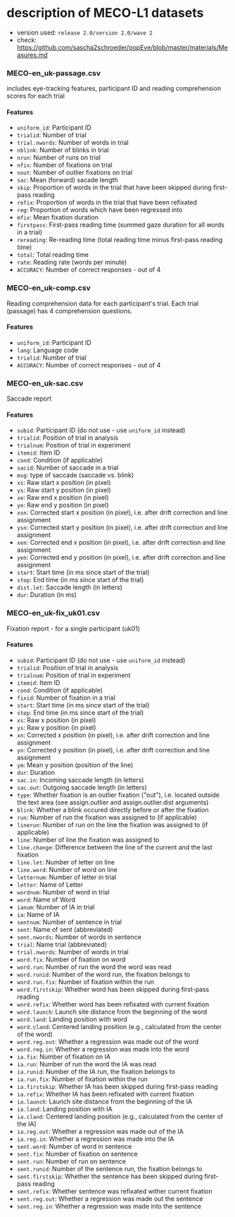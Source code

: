 # description of MECO-L1 datasets

- version used: `release 2.0/version 2.0/wave 2`
- check: https://github.com/sascha2schroeder/popEye/blob/master/materials/Measures.md

### MECO-en_uk-passage.csv
includes eye-tracking features, participant ID and reading comprehension scores for each trial

#### Features 
- `uniform_id`: Participant ID
- `trialid`: Number of trial
- `trial.nwords`: Number of words in trial
- `nblink`: Number of blinks in trial
- `nrun`: Number of runs on trial
- `nfix`: Number of fixations on trial
- `nout`: Number of outlier fixations on trial
- `sac`: Mean (forward) sacade length
- `skip`: Proportion of words in the trial that have been skipped during first-pass reading
- `refix`: Proportion of words in the trial that have been refixated
- `reg`: Proportion of words which have been regressed into
- `mfix`: Mean fixation duration
- `firstpass`: First-pass reading time (summed gaze duration for all words in a trial)
- `rereading`: Re-reading time (total reading time minus first-pass reading time)
- `total`: Total reading time
- `rate`: Reading rate (words per minute)
- `ACCURACY`: Number of correct responses - out of 4

### MECO-en_uk-comp.csv
Reading comprehension data for each participant's trial. Each trial (passage) has 4 comprehension questions.

#### Features 
- `uniform_id`: Participant ID
- `lang`: Language code 
- `trialid`: Number of trial
- `ACCURACY`: Number of correct responses - out of 4

### MECO-en_uk-sac.csv
Saccade report

#### Features
- `subid`: Participant ID (do not use - use `uniform_id` instead)
- `trialid`: Position of trial in analysis
- `trialnum`: Position of trial in experiment
- `itemid`: Item ID
- `cond`: Condition (if applicable)
- `sacid`: Number of saccade in a trial
- `msg`: type of saccade (saccade vs. blink)
- `xs`: Raw start x position (in pixel)
- `ys`: Raw start y position (in pixel)
- `xe`: Raw end x position (in pixel)
- `ye`: Raw end y position (in pixel)
- `xsn`: Corrected start x position (in pixel), i.e. after drift correction and line assignment
- `ysn`: Corrected start y position (in pixel), i.e. after drift correction and line assignment
- `xen`: Corrected end x position (in pixel), i.e. after drift correction and line assignment
- `yen`: Corrected end y position (in pixel), i.e. after drift correction and line assignment
- `start`: Start time (in ms since start of the trial)
- `stop`: End time (in ms since start of the trial)
- `dist.let`: Saccade length (in letters)
- `dur`: Duration (in ms)

### MECO-en_uk-fix_uk01.csv
Fixation report - for a single participant (uk01)

#### Features
- `subid`: Participant ID (do not use - use `uniform_id` instead)
- `trialid`: Position of trial in analysis
- `trialnum`: Position of trial in experiment
- `itemid`: Item ID
- `cond`: Condition (if applicable)
- `fixid`: Number of fixation in a trial
- `start`: Start time (in ms since start of the trial)
- `stop`: End time (in ms since start of the trial)
- `xs`: Raw x position (in pixel)
- `ys`: Raw y position (in pixel)
- `xn`: Corrected x position (in pixel), i.e. after drift correction and line assignment
- `yn`: Corrected y position (in pixel), i.e. after drift correction and line assignment
- `ym`: Mean y position (position of the line)
- `dur`: Duration
- `sac.in`: Incoming saccade length (in letters)
- `sac.out`: Outgoing saccade length (in letters)
- `type`: Whether fixation is an outlier fixation ("out"), i.e. located outside the text area (see assign.outlier and assign.outlier.dist arguments)
- `blink`: Whether a blink occured directly before or after the fixation
- `run`: Number of run the fixation was assigned to (if applicable)
- `linerun`: Number of run on the line the fixation was assigned to (if applicable)
- `line`: Number of line the fixation was assigned to
- `line.change`: Difference between the line of the current and the last fixation
- `line.let`: Number of letter on line
- `line.word`: Number of word on line
- `letternum`: Number of letter in trial
- `letter`: Name of Letter
- `wordnum`: Number of word in trial
- `word`: Name of Word
- `ianum`: Number of IA in trial
- `ia`: Name of IA
- `sentnum`: Number of sentence in trial
- `sent`: Name of sent (abbreviated)
- `sent.nwords`: Number of words in sentence
- `trial`: Name trial (abbreviated)
- `trial.nwords`: Number of words in trial
- `word.fix`: Number of fixation on word
- `word.run`: Number of run the word the word was read
- `word.runid`: Number of the word run, the fixation belongs to
- `word.run.fix`: Number of fixation within the run
- `word.firstskip`: Whether word has been skipped during first-pass reading
- `word.refix`: Whether word has been refixated with current fixation
- `word.launch`: Launch site distance from the beginning of the word
- `word.land`: Landing position with word
- `word.cland`: Centered landing position (e.g., calculated from the center of the word)
- `word.reg.out`: Whether a regression was made out of the word
- `word.reg.in`: Whether a regression was made into the word
- `ia.fix`: Number of fixation on IA
- `ia.run`: Number of run the word the IA was read
- `ia.runid`: Number of the IA run, the fixation belongs to
- `ia.run.fix`: Number of fixation within the run
- `ia.firstskip`: Whether IA has been skipped during first-pass reading
- `ia.refix`: Whether IA has been refixated with current fixation
- `ia.launch`: Launch site distance from the beginning of the IA
- `ia.land`: Landing position with IA
- `ia.cland`: Centered landing position (e.g., calculated from the center of the IA)
- `ia.reg.out`: Whether a regression was made out of the IA
- `ia.reg.in`: Whether a regression was made into the IA
- `sent.word`: Number of word in sentence
- `sent.fix`: Number of fixation on sentence
- `sent.run`: Number of run on sentence
- `sent.runid`: Number of the sentence run, the fixation belongs to
- `sent.firstskip`: Whether the sentence has been skipped during first-pass reading
- `sent.refix`: Whether sentence was refixated wither current fixation
- `sent.reg.out`: Whether a regression was made out the sentence
- `sent.reg.in`: Whether a regression was made into the sentence